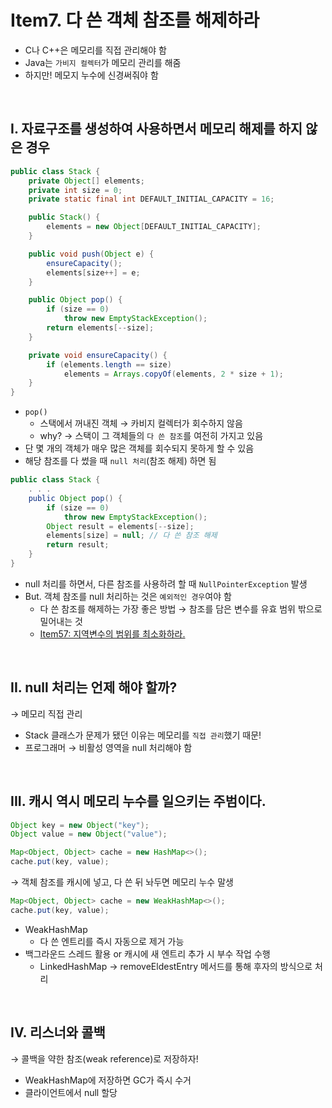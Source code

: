 # Item7. 다 쓴 객체 참조를 해제하라

- C나 C++은 메모리를 직접 관리해야 함
- Java는 `가비지 컬렉터`가 메모리 관리를 해줌
- 하지만! 메모지 누수에 신경써줘야 함

<br>

## I. 자료구조를 생성하여 사용하면서 메모리 해제를 하지 않은 경우

```java
public class Stack {
    private Object[] elements;
    private int size = 0;
    private static final int DEFAULT_INITIAL_CAPACITY = 16;

    public Stack() {
        elements = new Object[DEFAULT_INITIAL_CAPACITY];
    }

    public void push(Object e) {
        ensureCapacity();
        elements[size++] = e;
    }

    public Object pop() {
        if (size == 0)
            throw new EmptyStackException();
        return elements[--size];
    }

    private void ensureCapacity() {
        if (elements.length == size)
            elements = Arrays.copyOf(elements, 2 * size + 1);
    }
}
```

- `pop()`
  - 스택에서 꺼내진 객체 → 카비지 컬렉터가 회수하지 않음
  - why? → 스택이 그 객체들의 `다 쓴 참조`를 여전히 가지고 있음
- 단 몇 개의 객체가 매우 많은 객체를 회수되지 못하게 할 수 있음
- 해당 참조를 다 썼을 때 `null 처리`(참조 해제) 하면 됨

```java
public class Stack {
    . . .
    public Object pop() {
        if (size == 0)
            throw new EmptyStackException();
        Object result = elements[--size];
        elements[size] = null; // 다 쓴 참조 해제
        return result;
    }
}
```

- null 처리를 하면서, 다른 참조를 사용하려 할 때 `NullPointerException` 발생
- But. 객체 참조를 null 처리하는 것은 `예외적인 경우`여야 함
  - 다 쓴 참조를 해제하는 가장 좋은 방법 → 참조를 담은 변수를 유효 범위 밖으로 밀어내는 것
  - [Item57: 지역변수의 범위를 최소화하라.](https://github.com/lcomment/effective-java-study/tree/master/08_일반적인_프로그래밍_원칙/item57)

<br>

## II. null 처리는 언제 해야 할까?

→ 메모리 직접 관리

- Stack 클래스가 문제가 됐던 이유는 메모리를 `직접 관리`했기 때문!
- 프로그래머 → 비활성 영역을 null 처리해야 함

<br>

## III. 캐시 역시 메모리 누수를 일으키는 주범이다.

```java
Object key = new Object("key");
Object value = new Object("value");

Map<Object, Object> cache = new HashMap<>();
cache.put(key, value);
```

→ 객체 참조를 캐시에 넣고, 다 쓴 뒤 놔두면 메모리 누수 말생

```java
Map<Object, Object> cache = new WeakHashMap<>();
cache.put(key, value);
```

- WeakHashMap
  - 다 쓴 엔트리를 즉시 자동으로 제거 가능
- 백그라운드 스레드 활용 or 캐시에 새 엔트리 추가 시 부수 작업 수행
  - LinkedHashMap → removeEldestEntry 메서드를 통해 후자의 방식으로 처리

<br>

## IV. 리스너와 콜백

→ 콜백을 약한 참조(weak reference)로 저장하자!

- WeakHashMap에 저장하면 GC가 즉시 수거
- 클라이언트에서 null 할당
